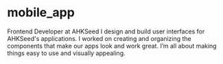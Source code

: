 # mobile_app
Frontend Developer at AHKSeed  I design and build user interfaces for AHKSeed's applications. I worked on creating and organizing the components that make our apps look and work great. I’m all about making things easy to use and visually appealing.
